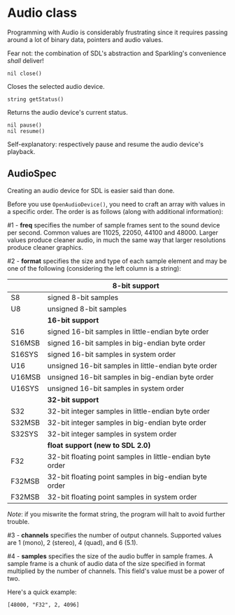 # Audio class

Programming with Audio is considerably frustrating since it requires passing
around a lot of binary data, pointers and audio values.

Fear not: the combination of SDL's abstraction and Sparkling's convenience
*shall* deliver!

	nil close()

Closes the selected audio device.

	string getStatus()

Returns the audio device's current status.

	nil pause()
	nil resume()

Self-explanatory: respectively pause and resume the audio device's playback.

## AudioSpec

Creating an audio device for SDL is easier said than done.

Before you use `OpenAudioDevice()`, you need to craft an array with values in
a specific order. The order is as follows (along with additional information):

\#1 - **freq** specifies the number of sample frames sent to the sound device per
second. Common values are 11025, 22050, 44100 and 48000.
Larger values produce cleaner audio, in much the same way that larger
resolutions produce cleaner graphics.

\#2 - **format** specifies the size and type of each sample element and may be one
of the following (considering the left column is a string):

| |                           **8-bit support**                              |
| ------- | ---------------------------------------------------------------- |
| S8      | signed 8-bit samples                                             |
| U8      | unsigned 8-bit samples                                           |
| |                          **16-bit support**                              |
| S16     | signed 16-bit samples in little-endian byte order                |
| S16MSB  | signed 16-bit samples in big-endian byte order                   |
| S16SYS  | signed 16-bit samples in system order                            |
| U16     | unsigned 16-bit samples in little-endian byte order              |
| U16MSB  | unsigned 16-bit samples in big-endian byte order                 |
| U16SYS  | unsigned 16-bit samples in system order                          |
| |                         **32-bit support**                               |
| S32     | 32-bit integer samples in little-endian byte order               |
| S32MSB  | 32-bit integer samples in big-endian byte order                  |
| S32SYS  | 32-bit integer samples in system order                           |
| |                   **float support (new to SDL 2.0)**                     |
| F32     | 32-bit floating point samples in little-endian byte order        |
| F32MSB  | 32-bit floating point samples in big-endian byte order           |
| F32MSB  | 32-bit floating point samples in system order                    |

*Note*: if you miswrite the format string, the program will halt to avoid further
trouble.

\#3 - **channels** specifies the number of output channels.
Supported values are 1 (mono), 2 (stereo), 4 (quad), and 6 (5.1).

\#4 - **samples** specifies the size of the audio buffer in sample frames.
A sample frame is a chunk of audio data of the size specified in format
multiplied by the number of channels. This field's value must be a power of two.

Here's a quick example:

	[48000, "F32", 2, 4096]
